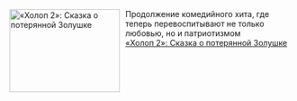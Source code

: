 <!--2025-01-03 10:04:01-->
<div class="yb">
  <div class="rss smaller1"><a href="https://www.kino-teatr.ru/kino/art/tv/7138/" title="«Холоп 2»: Сказка о потерянной Золушке"><img src="https://www.kino-teatr.ru/art/8/3/7138/poster.jpg" width="196" height="147" align="left" hspace="5" style="margin: 0px 10px 0px 5px" alt="«Холоп 2»: Сказка о потерянной Золушке"/></a>Продолжение комедийного хита, где теперь перевоспитывают не только любовью, но и патриотизмом <br><a class="light" href="https://www.kino-teatr.ru/kino/art/tv/7138/">«Холоп 2»: Сказка о потерянной Золушке</a></div>
</div>
